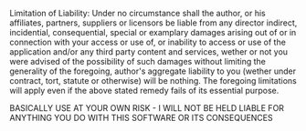 Limitation of Liability: Under no circumstance shall the author, or his affiliates, partners, suppliers or licensors be liable from any director indirect, incidential, consequential, special or examplary damages arising out of or in connection with your access or use of, or inability to access or use of the application and/or any third party content and services, wether or not you were advised of the possibility of such damages without limiting the generality of the foregoing, author's aggregate liability to you (wether under contract, tort, statute or otherwise) will be nothing. The foregoing limitations will apply  even if the above stated remedy fails of its essential purpose.

BASICALLY USE AT YOUR OWN RISK - I WILL NOT BE HELD LIABLE FOR ANYTHING YOU DO WITH THIS SOFTWARE OR ITS CONSEQUENCES
